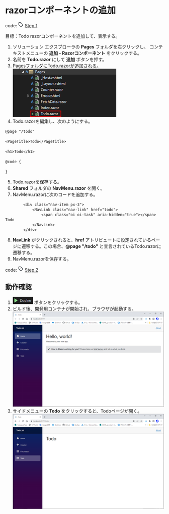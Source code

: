 # razorコンポーネントの追加
code: ![tag](../Images/tag.png) [Step 1](https://github.com/04100149/TodoList/releases/tag/step1)  

目標：Todo razorコンポーネントを追加して、表示する。

1. ソリューション エクスプローラの **Pages** フォルダを右クリックし、 コンテキストメニューの **追加 - Razorコンポーネント** をクリックする。
1. 名前を **Todo.razor** にして **追加** ボタンを押す。
1. PagesフォルダにTodo.razorが追加される。  
![追加されたTodo.razor](../Images/AddRazorComponent-1.png)
1. Todo.razorを編集し、次のようにする。    
```HTML+razor
@page "/todo"

<PageTitle>Todo</PageTitle>

<h1>Todo</h1>

@code {

}
```
5. Todo.razorを保存する。  
1. **Shared** フォルダの **NavMenu.razor** を開く。  
1. NavMenu.razorに次のコードを追加する。    
```HTML+razor
        <div class="nav-item px-3">
            <NavLink class="nav-link" href="todo">
                <span class="oi oi-task" aria-hidden="true"></span> Todo
            </NavLink>
        </div>
```
8. **NavLink** がクリックされると、**href** アトリビュートに設定されているページに遷移する。この場合、**@page "/todo"** と宣言されているTodo.razorに遷移する。  
1. NavMenu.razorを保存する。  

code: ![tag](../Images/tag.png) [Step 2](https://github.com/04100149/TodoList/releases/tag/step2)  

## 動作確認
1. ![デバックの開始](../Images/NewProject-6.png) ボタンをクリックする。  
1. ビルド後、開発用コンテナが開始され、ブラウザが起動する。  
![コンテナ開始](../Images/AddRazorComponent-2.png)
1. サイドメニューの **Todo** をクリックすると、Todoページが開く。    
![Todoページ](../Images/AddRazorComponent-3.png)


